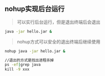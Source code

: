 

## nohup实现后台运行

> 可以实行后台运行，但是退出终端后会退出
```cmd
java -jar hello.jar &
```

> nohup方式可以安全的退出终端后继续使用 
```cmd
nohup java -jar hello.jar &

//退出的方式是找出进程杀掉
ps -ef|grep java
kill -9 xxx
```
